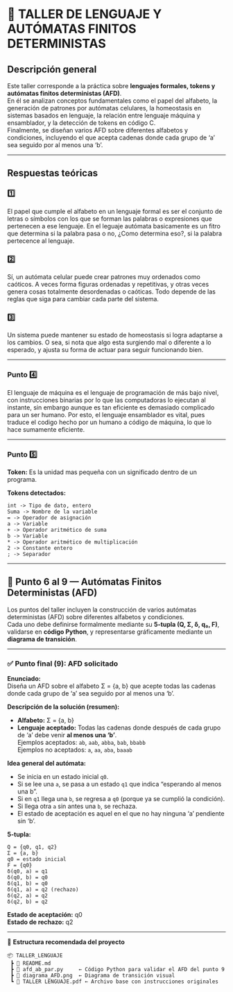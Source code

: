 # 🧠 TALLER DE LENGUAJE Y AUTÓMATAS FINITOS DETERMINISTAS

## Descripción general

Este taller corresponde a la práctica sobre **lenguajes formales, tokens y autómatas finitos deterministas (AFD)**.  
En él se analizan conceptos fundamentales como el papel del alfabeto, la generación de patrones por autómatas celulares, la homeostasis en sistemas basados en lenguaje, la relación entre lenguaje máquina y ensamblador, y la detección de tokens en código C.  
Finalmente, se diseñan varios AFD sobre diferentes alfabetos y condiciones, incluyendo el que acepta cadenas donde cada grupo de ‘a’ sea seguido por al menos una ‘b’.

---

## Respuestas teóricas

### 1️⃣
El papel que cumple el alfabeto en un lenguaje formal es ser el conjunto de letras o símbolos con los que se forman las palabras o expresiones que pertenecen a ese lenguaje. En el leguaje autómata basicamente es un fitro que determina si la palabra pasa o no, ¿Como determina eso?, si la palabra pertecence al lenguaje. 

### 2️⃣  
Sí, un autómata celular puede crear patrones muy ordenados como caóticos. A veces forma figuras ordenadas y repetitivas, y otras veces genera cosas totalmente desordenadas o caóticas. Todo depende de las reglas que siga para cambiar cada parte del sistema. 

### 3️⃣  
Un sistema puede mantener su estado de homeostasis si logra adaptarse a los cambios. O sea, si nota que algo esta surgiendo mal o diferente a lo esperado, y ajusta su forma de actuar para seguir funcionando bien. 

---

### Punto 4️⃣  

El lenguaje de máquina es el lenguaje de programación de más bajo nivel, con instrucciones binarias por lo que las computadoras lo ejecutan al instante, sin embargo aunque es tan  eficiente es demasiado complicado para un ser humano. Por esto, el lenguaje ensamblador es vital, pues traduce el codigo hecho por un humano a código de máquina, lo que lo hace sumamente eficiente.

---

### Punto 5️⃣  

**Token:** Es la unidad mas pequeña con un significado dentro de un programa.  

**Tokens detectados:**  

```
int -> Tipo de dato, entero  
Suma -> Nombre de la variable  
= -> Operador de asignación  
a -> Variable  
+ -> Operador aritmético de suma  
b -> Variable  
* -> Operador aritmético de multiplicación  
2 -> Constante entero  
; -> Separador
```

---

## 🧩 Punto 6 al 9 — Autómatas Finitos Deterministas (AFD)

Los puntos del taller incluyen la construcción de varios autómatas deterministas (AFD) sobre diferentes alfabetos y condiciones.  
Cada uno debe definirse formalmente mediante su **5-tupla (Q, Σ, δ, q₀, F)**, validarse en **código Python**, y representarse gráficamente mediante un **diagrama de transición**.

---

### ✅ **Punto final (9): AFD solicitado**

**Enunciado:**  
Diseña un AFD sobre el alfabeto Σ = {a, b} que acepte todas las cadenas donde cada grupo de ‘a’ sea seguido por al menos una ‘b’.

**Descripción de la solución (resumen):**
- **Alfabeto:** Σ = {a, b}  
- **Lenguaje aceptado:** Todas las cadenas donde después de cada grupo de ‘a’ debe venir **al menos una ‘b’**.  
  Ejemplos aceptados: `ab`, `aab`, `abba`, `bab`, `bbabb`  
  Ejemplos no aceptados: `a`, `aa`, `aba`, `baaab`  

**Idea general del autómata:**  
- Se inicia en un estado inicial `q0`.  
- Si se lee una `a`, se pasa a un estado `q1` que indica “esperando al menos una b”.  
- Si en `q1` llega una `b`, se regresa a `q0` (porque ya se cumplió la condición).  
- Si llega otra `a` sin antes una `b`, se rechaza.  
- El estado de aceptación es aquel en el que no hay ninguna ‘a’ pendiente sin ‘b’.

**5-tupla:**
```
Q = {q0, q1, q2}
Σ = {a, b}
q0 = estado inicial
F = {q0}
δ(q0, a) = q1
δ(q0, b) = q0
δ(q1, b) = q0
δ(q1, a) = q2 (rechazo)
δ(q2, a) = q2
δ(q2, b) = q2
```

**Estado de aceptación:** q0  
**Estado de rechazo:** q2  

---

📁 **Estructura recomendada del proyecto**
```
📦 TALLER_LENGUAJE
 ┣ 📜 README.md
 ┣ 📜 afd_ab_par.py     ← Código Python para validar el AFD del punto 9
 ┣ 📜 diagrama_AFD.png  ← Diagrama de transición visual
 ┗ 📄 TALLER LENGUAJE.pdf ← Archivo base con instrucciones originales
```
